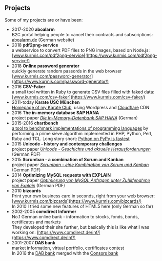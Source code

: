 ## Projects

Some of my projects are or have been:

 * 2017-2020 **aboalarm**  
   B2C portal helping people to cancel their contracts and subscriptions: [aboalarm.de](https://www.aboalarm.de) (German website)
 * 2018 **pdf2png-service**  
   a webservice to convert PDF files to PNG images, based on Node.js: [www.kurmis.com/pdf2png-service](https://www.kurmis.com/pdf2png-service/)
 * 2018 **Online password generator**  
   quickly generate random passords in the web browser [www.kurmis.com/password-generator](https://www.kurmis.com/password-generator/)
 * 2016 **CSV-Faker**  
   a small tool written in Ruby to generate CSV files filled with faked data: [www.kurmis.com/csv-faker](https://www.kurmis.com/csv-faker/)
 * 2011-today **Karate USC München**  
   [Homepage of my Karate Club](https://www.karate-usc.de), using Wordpress and [Cloudflare](https://www.cloudflare.com) CDN
 * 2016 **The in-memory database SAP HANA**  
    project paper [_Die In-Memory-Datenbank SAP HANA_](https://www.kurmis.com/SAP-HANA/) (German)
 * 2015-2016 **chartbench**  
   [a tool to benchmark implementations of programming languages](https://github.com/oliworx/chartbench)
   by performing a prime sieve algorithm implemented in PHP, Python, Perl, Ruby and TCL.
   Long story short: [Python on PyPy is fastest](https://raw.githubusercontent.com/oliworx/chartbench/master/data/bench.png "see benchmark chart")
 * 2015 **Unicode - history and contemporary challenges**  
   project paper [_Unicode - Geschichte und aktuelle Herausforderungen_](files/unicode.pdf) (German PDF)
 * 2015 **Scrumban - a combination of Scrum and Kanban**  
   project paper [_Scrumban - eine Kombination von Scrum und Kanban_](files/scrumban.pdf) (German PDF)
 * 2014 **Optimizing MySQL requests with EXPLAIN**  
   project paper [_Optimierung von MySQL Anfragen unter Zuhilfenahme von Explain_](files/explain.pdf) (German PDF)
 * 2010 **bizcards**  
   Print your own business card in seconds, right from your web browser:
   [www.kurmis.com/bizcards](https://www.kurmis.com/bizcards/)  
   In 2010 I tried some new features of HTML5 here (only German so far)
 * 2002-2005 **comdirect Informer**  
   No.1 German online bank - information to stocks, fonds, bonds, certificates and markets  
   They developed their site further, but basically this is like what I was working on:
   [https://www.comdirect.de/inf/](https://www.comdirect.de/inf/)
 * 2001-2007 **DAB bank**  
   market information, virtual portfolio, certificates contest  
   In 2016 the [DAB bank](https://www.dab-bank.de) merged with the [Consors bank](https://www.consorsbank.de)
